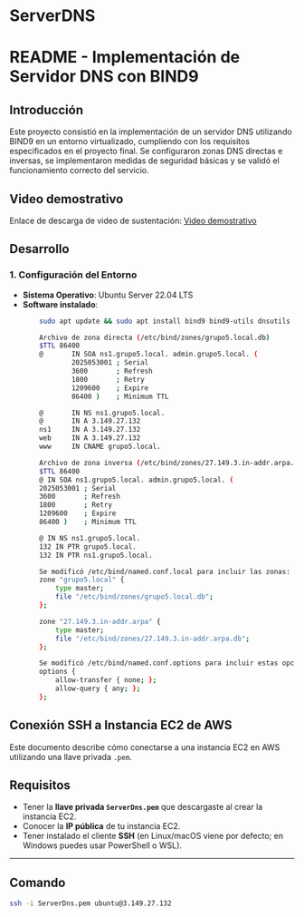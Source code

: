 # ServerDNS

# README - Implementación de Servidor DNS con BIND9

## Introducción
Este proyecto consistió en la implementación de un servidor DNS utilizando BIND9 en un entorno virtualizado, cumpliendo con los requisitos especificados en el proyecto final. Se configuraron zonas DNS directas e inversas, se implementaron medidas de seguridad básicas y se validó el funcionamiento correcto del servicio.

## Video demostrativo
Enlace de descarga de video de sustentación:
[Video demostrativo](./sustentación.mp4)

## Desarrollo

### 1. Configuración del Entorno
- **Sistema Operativo**: Ubuntu Server 22.04 LTS
- **Software instalado**:
    ``` bash
        sudo apt update && sudo apt install bind9 bind9-utils dnsutils

        Archivo de zona directa (/etc/bind/zones/grupo5.local.db)
        $TTL 86400
        @       IN SOA ns1.grupo5.local. admin.grupo5.local. (
                2025053001 ; Serial
                3600       ; Refresh
                1800       ; Retry
                1209600    ; Expire
                86400 )    ; Minimum TTL

        @       IN NS ns1.grupo5.local.
        @       IN A 3.149.27.132
        ns1     IN A 3.149.27.132
        web     IN A 3.149.27.132
        www     IN CNAME grupo5.local.

        Archivo de zona inversa (/etc/bind/zones/27.149.3.in-addr.arpa.db):
        $TTL 86400
        @ IN SOA ns1.grupo5.local. admin.grupo5.local. (
        2025053001 ; Serial
        3600       ; Refresh
        1800       ; Retry
        1209600    ; Expire
        86400 )    ; Minimum TTL

        @ IN NS ns1.grupo5.local.
        132 IN PTR grupo5.local.
        132 IN PTR ns1.grupo5.local.

        Se modificó /etc/bind/named.conf.local para incluir las zonas:
        zone "grupo5.local" {
            type master;
            file "/etc/bind/zones/grupo5.local.db";
        };

        zone "27.149.3.in-addr.arpa" {
            type master;
            file "/etc/bind/zones/27.149.3.in-addr.arpa.db";
        };

        Se modificó /etc/bind/named.conf.options para incluir estas opciones:
        options {
            allow-transfer { none; };
            allow-query { any; };
        };

## Conexión SSH a Instancia EC2 de AWS

Este documento describe cómo conectarse a una instancia EC2 en AWS utilizando una llave privada `.pem`.

## Requisitos

- Tener la **llave privada `ServerDns.pem`** que descargaste al crear la instancia EC2.
- Conocer la **IP pública** de tu instancia EC2.
- Tener instalado el cliente **SSH** (en Linux/macOS viene por defecto; en Windows puedes usar PowerShell o WSL).

---

## Comando
``` bash
ssh -i ServerDns.pem ubuntu@3.149.27.132
